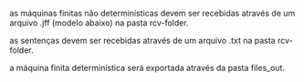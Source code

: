 as máquinas finitas não determinísticas devem ser recebidas através de um arquivo .jff (modelo abaixo) na pasta rcv-folder.

as sentenças devem ser recebidas através de um arquivo .txt na pasta rcv-folder.

a máquina finita determinística será exportada através da pasta files_out. 